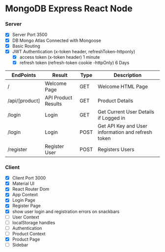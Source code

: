 # MongoDB Express React Node

### Server

- [x] Server Port 3500
- [x] DB Mongo Atlas Connected with Mongoose
- [x] Basic Routing
- [x] JWT Authentication (x-token header, refreshToken-httponly)
  - [x] access token (x-token header) 1 minute
  - [x] refresh token (refresh-token cookie -httpOnly) 6 Days

| EndPoints      | Result              | Type | Description                                        |
| -------------- | ------------------- | ---- | -------------------------------------------------- |
| /              | Welcome Page        | GET  | Welcome HTML Page                                  |
| /api/[product] | API Product Results | GET  | Product Details                                    |
| /login         | Login               | GET  | Get Current User Details if Logged in              |
| /login         | Login               | POST | Get API Key and User information and refresh token |
| /register      | Register User       | POST | Registers Users                                    |

### Client

- [x] Client Port 3000
- [x] Material UI
- [x] React Router Dom
- [x] App Context
- [x] Login Page
- [x] Register Page
- [x] show user login and registration errors on snackbars
- [ ] User Context
- [ ] localStorage handles
- [ ] Authentication
- [ ] Product Context
- [x] Product Page
- [ ] Sidebar
